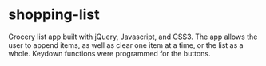 # shopping-list
Grocery list app built with jQuery, Javascript, and CSS3. The app allows the user to append items, as well as clear one item at a time, or the list as a whole. Keydown functions were programmed for the buttons. 
